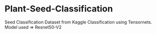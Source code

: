 # Plant-Seed-Classification
Seed Classification Dataset from Kaggle
Classification using Tensornets.
Model used => Resnet50-V2


